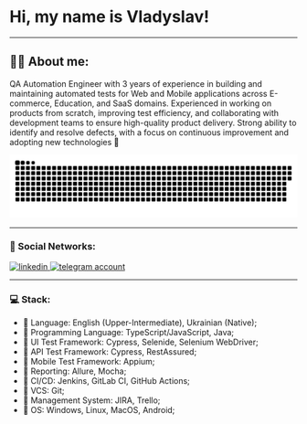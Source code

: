 # Hi, my name is Vladyslav!

---

## :man_technologist: About me:

QA Automation Engineer with 3 years of experience in building and maintaining automated tests for Web and Mobile applications across E-commerce, Education, and SaaS domains. Experienced in working on products from scratch, improving test efficiency, and collaborating with development teams to ensure high-quality product delivery. Strong ability to identify and resolve defects, with a focus on continuous improvement and adopting new technologies 🚀

<p align="center">
 <img width="600" src="assets/github-snake.svg" alt="snake"/>
</p>

---

### 🤝 Social Networks:

  <div id="badges">
    <a href="https://www.linkedin.com/in/vlad-berezovskyi" target="_blank">
      <img src="https://cdn-icons-png.flaticon.com/512/2504/2504799.png" width="40" height="40" alt="linkedin" />
    </a>
    <a href="https://t.me/vlados_up" target="_blank">
      <img src="https://cdn-icons-png.flaticon.com/512/2111/2111646.png" width="40" height="40" alt="telegram account" />
    </a>
  </div>

---

### 💻 Stack:

* 📌 Language: English (Upper-Intermediate), Ukrainian (Native);
* 📌 Programming Language: TypeScript/JavaScript, Java;
* 📌 UI Test Framework: Cypress, Selenide, Selenium WebDriver;
* 📌 API Test Framework: Cypress, RestAssured;
* 📌 Mobile Test Framework: Appium;
* 📌 Reporting: Allure, Mocha;
* 📌 CI/CD: Jenkins, GitLab CI, GitHub Actions;
* 📌 VCS: Git;
* 📌 Management System: JIRA, Trello;
* 📌 OS: Windows, Linux, MacOS, Android;
